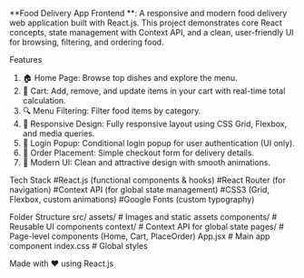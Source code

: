 **Food Delivery App Frontend **:
A responsive and modern food delivery web application built with React.js. This project demonstrates core React concepts, state management with Context API, and a clean, user-friendly UI for browsing, filtering, and ordering food.

Features
1. 🏠 Home Page: Browse top dishes and explore the menu.
2. 🛒 Cart: Add, remove, and update items in your cart with real-time total calculation.
3. 🔍 Menu Filtering: Filter food items by category.
4. 📱 Responsive Design: Fully responsive layout using CSS Grid, Flexbox, and media queries.
5. 🔐 Login Popup: Conditional login popup for user authentication (UI only).
6. 🧾 Order Placement: Simple checkout form for delivery details.
7. 🎨 Modern UI: Clean and attractive design with smooth animations.

Tech Stack
#React.js (functional components & hooks)
#React Router (for navigation)
#Context API (for global state management)
#CSS3 (Grid, Flexbox, custom animations)
#Google Fonts (custom typography)

Folder Structure
src/
  assets/         # Images and static assets
  components/     # Reusable UI components
  context/        # Context API for global state
  pages/          # Page-level components (Home, Cart, PlaceOrder)
  App.jsx         # Main app component
  index.css       # Global styles

Made with ❤️ using React.js  
   
